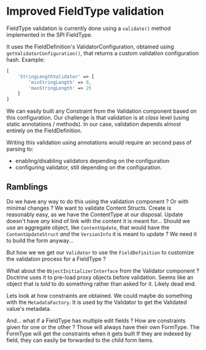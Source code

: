 # Improved FieldType validation

FieldType validation is currently done using a `validate()` method implemented in the SPI FieldType.

It uses the FieldDefinition's ValidatorConfiguration, obtained using `getValidatorConfiguration()`,
that returns a custom validation configuration hash. Example:

```php
[
    'StringLengthValidator' => [
        'minStringLength' => 0,
        'maxStringLength' => 25
    ]
]
```

We can easily built any Constraint from the Validation component based on this configuration.
Our challenge is that validation is at _class_ level (using static annotations / methods).
In our case, validation depends almost entirely on the FieldDefinition.

Writing this validation using annotations would require an second pass of parsing to:
- enabling/disabling validators depending on the configuration
- configuring validator, still depending on the configuration.

## Ramblings

Do we have any way to do this using the validation component ? Or with minimal changes ?
We want to validate Content Structs. Create is reasonably easy, as we have the ContentType
at our disposal. Update doesn't have _any_ kind of link with the content it is meant for...
Should we use an aggregate object, like `ContentUpdate`, that would have the `ContentUpdateStruct`
_and_ the `VersionInfo` it is meant to update ? We need it to build the form anyway...

But how we we get our `Validator` to use the `FieldDefinition` to customize the validation process
for a FieldType ?

What about the `ObjectInitializerInterface` from the Validator component ? Doctrine uses it to 
pre-load proxy objects before validation. Seems like an object that is _told_ to do something
rather than asked for it. Likely dead end.

Lets look at how constraints are obtained. We could maybe do something with the `MetadataFactory`.
It is used by the Validator to get the Validated value's metadata.

And... what if a FieldType has multiple edit fields ? How are constraints given for one or the other ?
Those will always have their own FormType. The FormType will get the constraints when it gets built If they are indexed
by field, they can easily be forwarded to the child form items.
